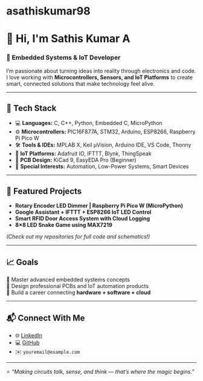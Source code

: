 # asathiskumar98
# 👋 Hi, I'm Sathis Kumar A  

### 🧠 Embedded Systems & IoT Developer  
I’m passionate about turning ideas into reality through electronics and code. I love working with **Microcontrollers, Sensors, and IoT Platforms** to create smart, connected solutions that make technology feel alive.  

---

## 🔧 Tech Stack  
- 💻 **Languages:** C, C++, Python, Embedded C, MicroPython  
- ⚙️ **Microcontrollers:** PIC16F877A, STM32, Arduino, ESP8266, Raspberry Pi Pico W  
- 🛠️ **Tools & IDEs:** MPLAB X, Keil µVision, Arduino IDE, VS Code, Thonny  
- 📡 **IoT Platforms:** Adafruit IO, IFTTT, Blynk, ThingSpeak  
- 🧩 **PCB Design:** KiCad 9, EasyEDA Pro (Beginner)  
- 🔋 **Special Interests:** Automation, Low-Power Systems, Smart Devices  

---

## 🚀 Featured Projects  
- **Rotary Encoder LED Dimmer | Raspberry Pi Pico W (MicroPython)**  
- **Google Assistant + IFTTT + ESP8266 IoT LED Control**  
- **Smart RFID Door Access System with Cloud Logging**  
- **8×8 LED Snake Game using MAX7219**

*(Check out my repositories for full code and schematics!)*  

---

## 📈 Goals  
🎯 Master advanced embedded systems concepts  
🎯 Design professional PCBs and IoT automation products  
🎯 Build a career connecting **hardware + software + cloud**

---

## 📬 Connect With Me  
- 🌐 [LinkedIn](https://www.linkedin.com/in/your-link-here)  
- 💻 [GitHub](https://github.com/your-username)  
- ✉️ `youremail@example.com`  

---

⭐ *“Making circuits talk, sense, and think — that’s where the magic begins.”*
